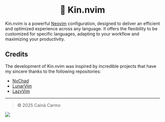 [//]: Header

<h1 align="center">🍡 Kin.nvim</h1>

Kin.nvim is a powerful [Neovim](https://neovim.io/) configuration, designed to deliver an efficient and optimized experience across any language. It offers the flexibility to be customized for specific languages, adapting to your workflow and maximizing your productivity.

[//]: Content

## Credits

The development of Kin.nvim was inspired by incredible projects that have my sincere thanks to the following repositories:

- [NvChad](https://github.com/NvChad/NvChad)
- [LunarVim](https://github.com/LunarVim/LunarVim)
- [LazyVim](https://github.com/LazyVim/LazyVim)

[//]: Footer

---

> © 2025 Cainã Carmo

![][footer_wave]

[//]: Links
[footer_wave]: https://capsule-render.vercel.app/api?type=waving&height=100&color=d5c4a1&reversal=true&section=footer
